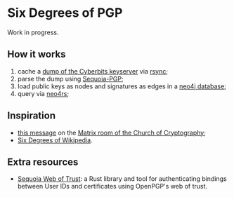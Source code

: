 # Six Degrees of PGP

Work in progress.

## How it works

1. cache a [dump of the Cyberbits keyserver](https://mirror.cyberbits.eu/hockeypuck/dump/) via [rsync](https://github.com/rsyncproject/rsync);
2. parse the dump using [Sequoia-PGP](https://gitlab.com/sequoia-pgp/sequoia/-/tree/main/);
3. load public keys as nodes and signatures as edges in a [neo4j database](https://neo4j.com/);
4. query via [neo4rs](https://github.com/neo4j-labs/neo4rs);

## Inspiration

- [this message](https://matrix.to/#/!aIgZXmFayJJhxsRtgN:matrix.org/$sdUOTGnUt52J109HXcPzwULhac09A3TDY8z2A55qLt4?via=matrix.org) on the [Matrix room of the Church of Cryptography](https://matrix.to/#/#churchofcrypto:matrix.org);
- [Six Degrees of Wikipedia](https://github.com/jwngr/sdow).

## Extra resources

- [Sequoia Web of Trust](https://gitlab.com/sequoia-pgp/sequoia-wot): a Rust library and tool for authenticating bindings between User IDs and certificates using OpenPGP's web of trust.
